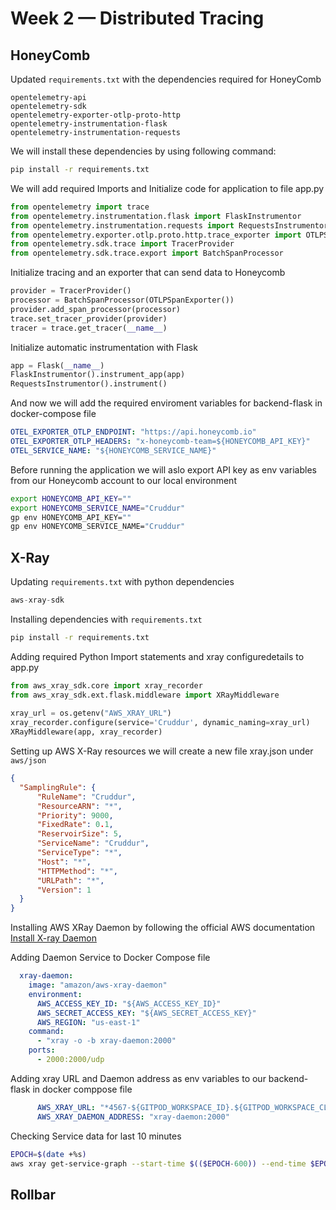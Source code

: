 # Week 2 — Distributed Tracing

## HoneyComb   
    
Updated `requirements.txt` with the dependencies required for HoneyComb   
   
```
opentelemetry-api 
opentelemetry-sdk 
opentelemetry-exporter-otlp-proto-http 
opentelemetry-instrumentation-flask 
opentelemetry-instrumentation-requests
```   
     
     
We will install these dependencies by using following command:   
   
```sh
pip install -r requirements.txt
```   
   
   
We will add required Imports and Initialize code for application to file app.py    
    
```py
from opentelemetry import trace
from opentelemetry.instrumentation.flask import FlaskInstrumentor
from opentelemetry.instrumentation.requests import RequestsInstrumentor
from opentelemetry.exporter.otlp.proto.http.trace_exporter import OTLPSpanExporter
from opentelemetry.sdk.trace import TracerProvider
from opentelemetry.sdk.trace.export import BatchSpanProcessor
```    
    
Initialize tracing and an exporter that can send data to Honeycomb    

```py
provider = TracerProvider()
processor = BatchSpanProcessor(OTLPSpanExporter())
provider.add_span_processor(processor)
trace.set_tracer_provider(provider)
tracer = trace.get_tracer(__name__)
```    
   
Initialize automatic instrumentation with Flask    
   
 ```py
app = Flask(__name__)
FlaskInstrumentor().instrument_app(app)
RequestsInstrumentor().instrument()
```     
    
And now we will add the required enviroment variables for backend-flask in docker-compose file     
    
```yml
OTEL_EXPORTER_OTLP_ENDPOINT: "https://api.honeycomb.io"
OTEL_EXPORTER_OTLP_HEADERS: "x-honeycomb-team=${HONEYCOMB_API_KEY}"
OTEL_SERVICE_NAME: "${HONEYCOMB_SERVICE_NAME}"
```     
    
Before running the application we will aslo export API key as env variables from our Honeycomb account to our local environment     
    
```sh
export HONEYCOMB_API_KEY=""
export HONEYCOMB_SERVICE_NAME="Cruddur"
gp env HONEYCOMB_API_KEY=""
gp env HONEYCOMB_SERVICE_NAME="Cruddur"
```    
     
     
## X-Ray     
     
Updating `requirements.txt` with python dependencies     
    
```py
aws-xray-sdk
```    
    
Installing dependencies with `requirements.txt`         
     
 ```sh
pip install -r requirements.txt
```    
    
Adding required Python Import statements and xray configuredetails to app.py      
      
```py
from aws_xray_sdk.core import xray_recorder
from aws_xray_sdk.ext.flask.middleware import XRayMiddleware    
          
xray_url = os.getenv("AWS_XRAY_URL")
xray_recorder.configure(service='Cruddur', dynamic_naming=xray_url)
XRayMiddleware(app, xray_recorder)
```     
     
Setting up AWS X-Ray resources we will create a new file xray.json under `aws/json`      
      
```json
{
  "SamplingRule": {
      "RuleName": "Cruddur",
      "ResourceARN": "*",
      "Priority": 9000,
      "FixedRate": 0.1,
      "ReservoirSize": 5,
      "ServiceName": "Cruddur",
      "ServiceType": "*",
      "Host": "*",
      "HTTPMethod": "*",
      "URLPath": "*",
      "Version": 1
  }
}
```     
      
Installing AWS XRay Daemon by following the official AWS documentation       
[Install X-ray Daemon](https://docs.aws.amazon.com/xray/latest/devguide/xray-daemon.html)    
      
      
Adding Daemon Service to Docker Compose file     
   
```yml
  xray-daemon:
    image: "amazon/aws-xray-daemon"
    environment:
      AWS_ACCESS_KEY_ID: "${AWS_ACCESS_KEY_ID}"
      AWS_SECRET_ACCESS_KEY: "${AWS_SECRET_ACCESS_KEY}"
      AWS_REGION: "us-east-1"
    command:
      - "xray -o -b xray-daemon:2000"
    ports:
      - 2000:2000/udp
```       
     
     
Adding xray URL and Daemon address as env variables to our backend-flask in docker comppose file     
    
```yml
      AWS_XRAY_URL: "*4567-${GITPOD_WORKSPACE_ID}.${GITPOD_WORKSPACE_CLUSTER_HOST}*"
      AWS_XRAY_DAEMON_ADDRESS: "xray-daemon:2000"
```     
     
Checking Service data for last 10 minutes      
     
```sh
EPOCH=$(date +%s)
aws xray get-service-graph --start-time $(($EPOCH-600)) --end-time $EPOCH
```      
      
      
      
## Rollbar     
     
